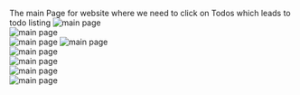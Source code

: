 The main Page for website where we need to click on Todos which leads to todo listing
<img src="https://github.com/parveensuyan/Todo/blob/main/main.PNG" alt = "main page"/>	
<img src="https://github.com/parveensuyan/Todo/blob/main/CreateTodo.PNG" alt = "main page"/>	
<img src="https://github.com/parveensuyan/Todo/blob/main/Validation.PNG" alt = "main page"/>
<img src="https://github.com/parveensuyan/Todo/blob/main/Listing Page Message.PNG" alt = "main page"/>	
<img src="https://github.com/parveensuyan/Todo/blob/main/update.PNG" alt = "main page"/>	
<img src="https://github.com/parveensuyan/Todo/blob/main/updatedPagwPNG" alt = "main page"/>	
<img src="https://github.com/parveensuyan/Todo/blob/main/updated.PNG" alt = "main page"/>	
<img src="https://github.com/parveensuyan/Todo/blob/main/deleted.PNG" alt = "main page"/>	
